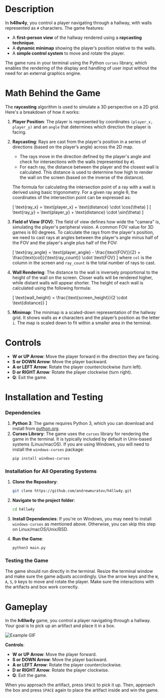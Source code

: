 # Description

In **h4llw4y**, you control a player navigating through a hallway, with walls represented as `#` characters. The game features:

- A **first-person view** of the hallway rendered using a **raycasting technique**.
- A **dynamic minimap** showing the player’s position relative to the walls.
- A **simple control system** to move and rotate the player.
  
The game runs in your terminal using the Python `curses` library, which enables the rendering of the display and handling of user input without the need for an external graphics engine.

# Math Behind the Game

The **raycasting** algorithm is used to simulate a 3D perspective on a 2D grid. Here's a breakdown of how it works:

1. **Player Position**: The player is represented by coordinates `(player_x, player_y)` and an `angle` that determines which direction the player is facing.
2. **Raycasting**: Rays are cast from the player's position in a series of directions (based on the player’s angle) across the 2D map.
   - The rays move in the direction defined by the player's angle and check for intersections with the walls (represented by `#`).
   - For each ray, the distance between the player and the closest wall is calculated. This distance is used to determine how high to render the wall on the screen (based on the inverse of the distance).
   
   The formula for calculating the intersection point of a ray with a wall is derived using basic trigonometry. For a given ray angle θ, the coordinates of the intersection point can be expressed as:
   
   \[
   \text{ray_x} = \text{player_x} + \text{distance} \cdot \cos(\theta)
   \]
   \[
   \text{ray_y} = \text{player_y} + \text{distance} \cdot \sin(\theta)
   \]

3. **Field of View (FOV)**: The field of view defines how wide the "camera" is, simulating the player's peripheral vision. A common FOV value for 3D games is 60 degrees. To calculate the rays from the player's position, we need to cast rays at angles between the player's angle minus half of the FOV and the player's angle plus half of the FOV:
   
   \[
   \text{ray_angle} = \text{player_angle} - \frac{\text{FOV}}{2} + \frac{\text{col}}{\text{ray_count}} \cdot \text{FOV}
   \]
   where `col` is the column in the screen and `ray_count` is the total number of rays to cast.

4. **Wall Rendering**: The distance to the wall is inversely proportional to the height of the wall on the screen. Closer walls will be rendered higher, while distant walls will appear shorter. The height of each wall is calculated using the following formula:

   \[
   \text{wall_height} = \frac{\text{screen_height}}{2 \cdot \text{distance}}
   \]

5. **Minimap**: The minimap is a scaled-down representation of the hallway grid. It shows walls as `#` characters and the player’s position as the letter `i`. The map is scaled down to fit within a smaller area in the terminal.

# Controls

- **W or UP Arrow**: Move the player forward in the direction they are facing.
- **S or DOWN Arrow**: Move the player backward.
- **A or LEFT Arrow**: Rotate the player counterclockwise (turn left).
- **D or RIGHT Arrow**: Rotate the player clockwise (turn right).
- **Q**: Exit the game.

# Installation and Testing

### Dependencies

1. **Python 3**: The game requires Python 3, which you can download and install from [python.org](https://www.python.org/downloads/).
2. **Curses Library**: The game uses the `curses` library for rendering the game in the terminal. It is typically included by default in Unix-based systems (Linux/macOS). If you are using Windows, you will need to install the `windows-curses` package:
   ```bash
   pip install windows-curses
   ```

### Installation for All Operating Systems

1. **Clone the Repository**:
   ```bash
   git clone https://github.com/andrewmuratov/h4llw4y.git
   ```

2. **Navigate to the project folder**:
   ```bash
   cd h4llw4y
   ```

3. **Install Dependencies**:
   If you're on Windows, you may need to install `windows-curses` as mentioned above. Otherwise, you can skip this step on Linux/macOS/Unix/BSD.

4. **Run the Game**:
   ```bash
   python3 main.py
   ```

### Testing the Game

The game should run directly in the terminal. Resize the terminal window and make sure the game adjusts accordingly. Use the arrow keys and the `W`, `A`, `S`, `D` keys to move and rotate the player. Make sure the interactions with the artifacts and box work correctly.

# Gameplay

In the **h4llw4y** game, you control a player navigating through a hallway. Your goal is to pick up an artifact and place it in a box.

![Example GIF](example.gif)

**Controls**:
- **W or UP Arrow**: Move the player forward.
- **S or DOWN Arrow**: Move the player backward.
- **A or LEFT Arrow**: Rotate the player counterclockwise.
- **D or RIGHT Arrow**: Rotate the player clockwise.
- **Q**: Exit the game.

When you approach the artifact, press `SPACE` to pick it up. Then, approach the box and press `SPACE` again to place the artifact inside and win the game.